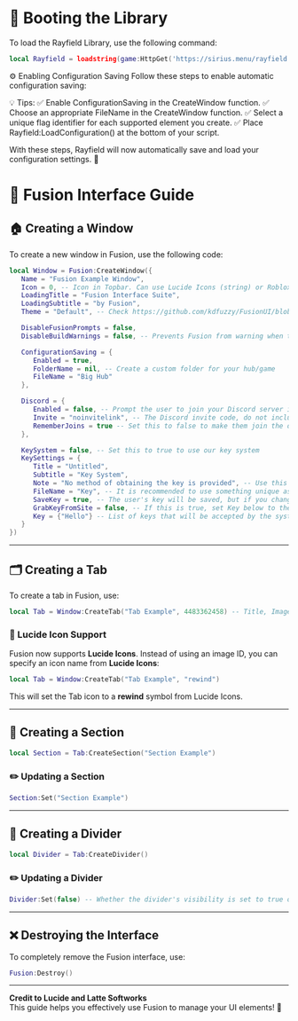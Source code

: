 # 🚀 Booting the Library

To load the Rayfield Library, use the following command:

```lua
local Rayfield = loadstring(game:HttpGet('https://sirius.menu/rayfield'))()
```


⚙️ Enabling Configuration Saving
Follow these steps to enable automatic configuration saving:

💡 Tips:
✅ Enable ConfigurationSaving in the CreateWindow function.
✅ Choose an appropriate FileName in the CreateWindow function.
✅ Select a unique flag identifier for each supported element you create.
✅ Place Rayfield:LoadConfiguration() at the bottom of your script.

With these steps, Rayfield will now automatically save and load your configuration settings. 🎉

# 🏦 Fusion Interface Guide

## 🏠 Creating a Window

To create a new window in Fusion, use the following code:

```lua
local Window = Fusion:CreateWindow({
   Name = "Fusion Example Window",
   Icon = 0, -- Icon in Topbar. Can use Lucide Icons (string) or Roblox Image (number). 0 to use no icon (default).
   LoadingTitle = "Fusion Interface Suite",
   LoadingSubtitle = "by Fusion",
   Theme = "Default", -- Check https://github.com/kdfuzzy/FusionUI/blob/main/Themes.md

   DisableFusionPrompts = false,
   DisableBuildWarnings = false, -- Prevents Fusion from warning when the script has a version mismatch with the interface

   ConfigurationSaving = {
      Enabled = true,
      FolderName = nil, -- Create a custom folder for your hub/game
      FileName = "Big Hub"
   },

   Discord = {
      Enabled = false, -- Prompt the user to join your Discord server if their executor supports it
      Invite = "noinvitelink", -- The Discord invite code, do not include discord.gg/. E.g. discord.gg/ABCD would be ABCD
      RememberJoins = true -- Set this to false to make them join the discord every time they load it up
   },

   KeySystem = false, -- Set this to true to use our key system
   KeySettings = {
      Title = "Untitled",
      Subtitle = "Key System",
      Note = "No method of obtaining the key is provided", -- Use this to tell the user how to get a key
      FileName = "Key", -- It is recommended to use something unique as other scripts using Fusion may overwrite your key file
      SaveKey = true, -- The user's key will be saved, but if you change the key, they will be unable to use your script
      GrabKeyFromSite = false, -- If this is true, set Key below to the RAW site you would like Fusion to get the key from
      Key = {"Hello"} -- List of keys that will be accepted by the system, can be RAW file links (pastebin, github etc) or simple strings ("hello","key22")
   }
})
```

---

## 🗂 Creating a Tab

To create a tab in Fusion, use:

```lua
local Tab = Window:CreateTab("Tab Example", 4483362458) -- Title, Image
```

### 🎨 Lucide Icon Support  

Fusion now supports **Lucide Icons**. Instead of using an image ID, you can specify an icon name from **Lucide Icons**:

```lua
local Tab = Window:CreateTab("Tab Example", "rewind")
```

This will set the Tab icon to a **rewind** symbol from Lucide Icons.

---

## 📌 Creating a Section

```lua
local Section = Tab:CreateSection("Section Example")
```

### ✏️ Updating a Section

```lua
Section:Set("Section Example")
```

---

## 🔹 Creating a Divider

```lua
local Divider = Tab:CreateDivider()
```

### ✏️ Updating a Divider

```lua
Divider:Set(false) -- Whether the divider's visibility is set to true or false.
```

---

## ❌ Destroying the Interface

To completely remove the Fusion interface, use:

```lua
Fusion:Destroy()
```

---

**Credit to Lucide and Latte Softworks**  
This guide helps you effectively use Fusion to manage your UI elements! 🚀

